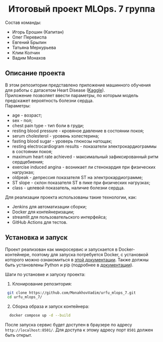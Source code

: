 <div align="center">
  
# Итоговый проект MLOps. 7 группа
  
</div>
  
Состав команды:  
 - Игорь Ерошин (Капитан)
 - Олег Перевиспа
 - Евгений Брылин
 - Татьяна Меркурьева
 - Клим Колчин
 - Вадим Монахов  

## Описание проекта
В этом репозитории представлено приложение машинного обучения для работы с датасетом Heart Disease ([Kaggle](https://www.kaggle.com/datasets/mexwell/heart-disease-dataset/data)).  
Приложение позволяет ввести параметры, по которым модель предскажет вероятность болезни сердца.  
Параметры:  
 - age - возраст;
 - sex - пол;
 - chest pain type - тип боли в груди;
 - resting blood pressure - кровяное давление в состоянии покоя;
 - serum cholesterol - уровень холестерина;
 - fasting blood sugar - уроверь глюкозы натощак;
 - resting electrocardiogram results - показатели электрокардиограммы в состоянии покоя;
 - maximum heart rate achieved - максимальный зафиксированный ритм сердцебиения;
 - exercise induced angina - возникает ли стенокардия при физических нагрузках;
 - oldpeak - депрессия показателя ST на электрокардиограмме;
 - ST slope - склон показателя ST в пике при физических нагрузках;
 - class - целевой показатель, наличие болезни сердца.  
  
Для реализации проекта использованы такие технологии, как:
 - Jenkins для автоматизации сборки;
 - Docker для контейнеризации;
 - streamlit для пользовательского интерфейса;
 - GitHub Actions для тестов.
## Установка и запуск

Проект реализован как микросервис и запускается в Docker-контейнере, поэтому для запуска потребуется Docker, с установкой которого можно ознакомиться в [этой документации](https://docs.docker.com/). Также должны быть установлены Python и pip (подробнее в [документации](https://docs.python.org/3/)).
  
Шаги по установке и запуску проекта:  
1. Клонирование репозитория:  
  
 ```bash
  git clone https://github.com/MonakhovVadim/urfu_mlops_7.git
  cd urfu_mlops_7/
```  

2. Сборка образа и запуск контейнера:  
  
```bash
  docker compose up -d --build
```

После запуска сервис будет доступен в браузере по адресу ```http://localhost:8501/```. Для доступа к этому адресу порт ```8501``` должен быть открыт.
